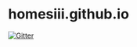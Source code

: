 # homesiii.github.io

[![Gitter](https://badges.gitter.im/blog_comm/blogchat.svg)](https://gitter.im/blog_comm/blogchat?utm_source=badge&utm_medium=badge&utm_campaign=pr-badge&utm_content=badge)